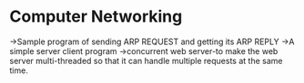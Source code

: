 Computer Networking
========

->Sample program of sending ARP REQUEST and getting its ARP REPLY
->A simple server client program
->concurrent web server-to make the web server multi-threaded so that it can handle multiple requests at the same time.
